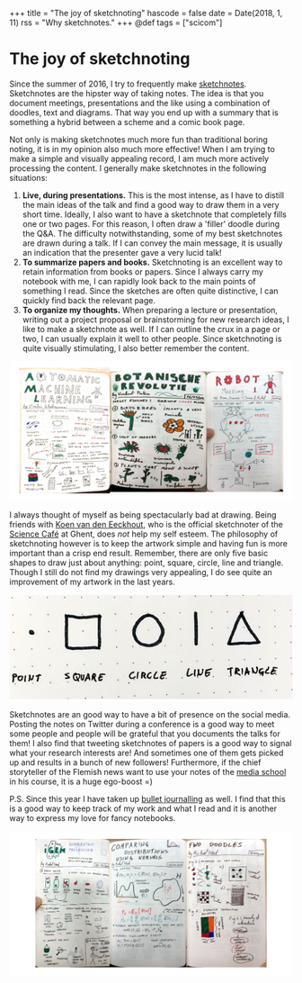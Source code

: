 +++
title = "The joy of sketchnoting"
hascode = false
date = Date(2018, 1, 11)
rss = "Why sketchnotes."
+++
@def tags = ["scicom"]

# The joy of sketchnoting

Since the summer of 2016, I try to frequently make [sketchnotes](http://rohdesign.com/sketchnotes/). Sketchnotes are the hipster way of taking notes. The idea is that you document meetings, presentations and the like using a combination of doodles, text and diagrams. That way you end up with a summary that is something a hybrid between a scheme and a comic book page.

Not only is making sketchnotes much more fun than traditional boring noting, it is in my opinion also much more effective! When I am trying to make a simple and visually appealing record, I am much more actively processing the content. I generally make sketchnotes in the following situations:

1. **Live, during presentations.** This is the most intense, as I have to distill the main ideas of the talk and find a good way to draw them in a very short time. Ideally, I also want to have a sketchnote that completely fills one or two pages. For this reason, I often draw a 'filler' doodle during the Q&A. The difficulty notwithstanding, some of my best sketchnotes are drawn during a talk. If I can convey the main message, it is usually an indication that the presenter gave a very lucid talk!
2. **To summarize papers and books.** Sketchnoting is an excellent way to retain information from books or papers. Since I always carry my notebook with me, I can rapidly look back to the main points of something I read. Since the sketches are often quite distinctive, I can quickly find back the relevant page.  
3. **To organize my thoughts.** When preparing a lecture or presentation, writing out a project proposal or brainstorming for new research ideas, I like to make a sketchnote as well. If I can outline the crux in a page or two, I can usually explain it well to other people. Since sketchnoting is quite visually stimulating, I also better remember the content.

[![Three sketechnotes: a talk, a book and a brainstorm. ](../../images/2018_sketchnotes/group.png)](https://michielstock.github.io/images/2018_sketchnotes/group.png)

I always thought of myself as being spectacularly bad at drawing. Being friends with [Koen van den Eeckhout](http://www.koenvandeneeckhout.be/category/artwork/), who is the official sketchnoter of the [Science Café](http://www.wetenschapscafe.be/) at Ghent, does *not* help my self esteem. The philosophy of sketchnoting however is to keep the artwork simple and having fun is more important than a crisp end result. Remember, there are only five basic shapes to draw just about anything: point, square, circle, line and triangle. Though I still do not find my drawings very appealing, I do see quite an improvement of my artwork in the last years.

![The five basic shapes to draw: point, square, circle, line and triangle.](/images/2018_sketchnotes/shapes.png)

Sketchnotes are an good way to have a bit of presence on the social media. Posting the notes on Twitter during a conference is a good way to meet some people and people will be grateful that you documents the talks for them! I also find that tweeting sketchnotes of papers is a good way to signal what your research interests are! And sometimes one of them gets picked up and results in a bunch of new followers! Furthermore, if the chief storyteller of the Flemish news want to use your notes of the [media school](https://michielstock.github.io/Media-school/) in his course, it is a huge ego-boost =)

P.S. Since this year I have taken up [bullet journalling](http://bulletjournal.com/) as well. I find that this is a good way to keep track of my work and what I read and it is another way to express my love for fancy notebooks.


[![Three more sketchnotes: iGEM, comparing distributions using kernels and a brainstorm for my postdoctoral project. ](../../images/2018_sketchnotes/examples.png)](https://michielstock.github.io/images/2018_sketchnotes/examples.png)
